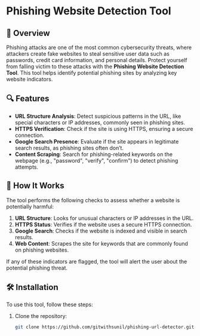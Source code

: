 # Phishing Website Detection Tool

## 🚨 Overview

Phishing attacks are one of the most common cybersecurity threats, where attackers create fake websites to steal sensitive user data such as passwords, credit card information, and personal details. Protect yourself from falling victim to these attacks with the **Phishing Website Detection Tool**. This tool helps identify potential phishing sites by analyzing key website indicators.

## 🔍 Features

- **URL Structure Analysis**: Detect suspicious patterns in the URL, like special characters or IP addresses, commonly seen in phishing sites.
- **HTTPS Verification**: Check if the site is using HTTPS, ensuring a secure connection.
- **Google Search Presence**: Evaluate if the site appears in legitimate search results, as phishing sites often don’t.
- **Content Scraping**: Search for phishing-related keywords on the webpage (e.g., "password", "verify", "confirm") to detect phishing attempts.

## 🚀 How It Works

The tool performs the following checks to assess whether a website is potentially harmful:

1. **URL Structure**: Looks for unusual characters or IP addresses in the URL.
2. **HTTPS Status**: Verifies if the website uses a secure HTTPS connection.
3. **Google Search**: Checks if the website is indexed and visible in search results.
4. **Web Content**: Scrapes the site for keywords that are commonly found on phishing websites.

If any of these indicators are flagged, the tool will alert the user about the potential phishing threat.

## 🛠️ Installation

To use this tool, follow these steps:

1. Clone the repository:
   ```bash
   git clone https://github.com/gitwithsunil/phishing-url-detector.git
